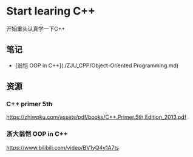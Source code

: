 # Start learing C++

开始重头认真学一下C++

## 笔记

- [翁恺 OOP in C++](./ZJU_CPP/Object-Oriented Programming.md)

## 资源

### C++ primer 5th

https://zhjwpku.com/assets/pdf/books/C++.Primer.5th.Edition_2013.pdf

### 浙大翁恺 OOP in C++

https://www.bilibili.com/video/BV1yQ4y1A7ts
